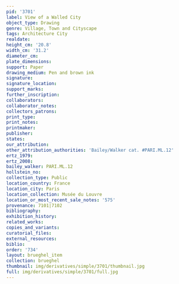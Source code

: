 ```yaml
---
pid: '3701'
label: View of a Walled City
object_type: Drawing
genre: Village, Town and Cityscape
tags: Architecture City
realdate: 
height_cm: '20.8'
width_cm: '31.2'
diameter_cm: 
plate_dimensions: 
support: Paper
drawing_medium: Pen and brown ink
signature: 
signature_location: 
support_marks: 
further_inscription: 
collaborators: 
collaborator_notes: 
collectors_patrons: 
print_type: 
print_notes: 
printmaker: 
publisher: 
states: 
our_attribution: 
other_attribution_authorities: 'Bailey/Walker cat. #PARI.ML.12'
ertz_1979: 
ertz_2008: 
bailey_walker: PARI.ML.12
hollstein_no: 
collection_type: Public
location_country: France
location_city: Paris
location_collection: Musée du Louvre
location_or_most_recent_sale_notes: '575'
provenance: 7101|7102
bibliography: 
exhibition_history: 
related_works: 
copies_and_variants: 
curatorial_files: 
external_resources: 
biblio: 
order: '734'
layout: brueghel_item
collection: brueghel
thumbnail: img/derivatives/simple/3701/thumbnail.jpg
full: img/derivatives/simple/3701/full.jpg
---
```

